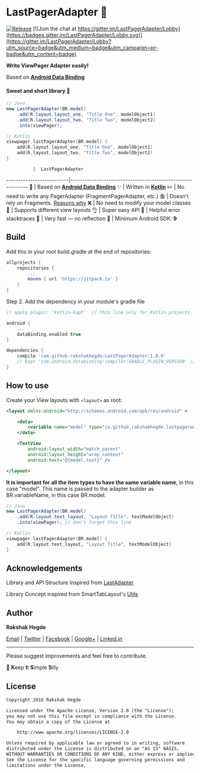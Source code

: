 # LastPagerAdapter :rocket:

[![Release](https://jitpack.io/v/rakshakhegde/LastPagerAdapter.svg)](https://jitpack.io/#rakshakhegde/LastPagerAdapter)
[![Join the chat at https://gitter.im/LastPagerAdapter/Lobby](https://badges.gitter.im/LastPagerAdapter/Lobby.svg)](https://gitter.im/LastPagerAdapter/Lobby?utm_source=badge&utm_medium=badge&utm_campaign=pr-badge&utm_content=badge)

**Write ViewPager Adapter easily!**

Based on [**Android Data Binding**](https://developer.android.com/topic/libraries/data-binding/index.html)

#### Sweet and short library :kiss:

```java
// Java
new LastPagerAdapter(BR.model)
    .add(R.layout.layout_one, "Title One", modelObject1)
    .add(R.layout.layout_two, "Title Two", modelObject2)
    .into(viewPager);
```
```kotlin
// Kotlin
viewpager.lastPagerAdapter(BR.model) {
    add(R.layout.layout_one, "Title One", modelObject1)
    add(R.layout.layout_two, "Title Two", modelObject2)
}
```

              |  LastPagerAdapter
--------------------------|------------------------------------------------------------
:monorail: | Based on [**Android Data Binding**](https://developer.android.com/topic/libraries/data-binding/index.html)
:sparkles: | Written in [**Kotlin**](https://kotlinlang.org/)
:pencil2: | No need to write any PagerAdapter (FragmentPagerAdapter, etc.)
⾹ |  Doesn't rely on Fragments. [Reasons why](https://medium.com/square-corner-blog/advocating-against-android-fragments-81fd0b462c97#.k3lif924a)
:x: | No need to modify your model classes
:page_with_curl: | Supports different view layouts
:ok_hand: | Super easy API
:memo: | Helpful error stacktraces
:rocket: | Very fast — no reflection
:iphone: | Minimum Android SDK: **9**

## Build

Add this in your root build.gradle at the end of repositories:
```gradle
allprojects {
    repositories {
        ...
        maven { url 'https://jitpack.io' }
    }
}
```
Step 2. Add the dependency in your module's gradle file
```gradle
// apply plugin: 'kotlin-kapt'  // this line only for Kotlin projects

android {
    ...
    dataBinding.enabled true
}

dependencies {
    compile 'com.github.rakshakhegde:LastPagerAdapter:1.0.0'
    // kapt 'com.android.databinding:compiler:GRADLE_PLUGIN_VERSION' // this line only for Kotlin projects
}
```

## How to use

Create your View layouts with `<layout>` as root:

```xml
<layout xmlns:android="http://schemas.android.com/apk/res/android" >

    <data>
        <variable name="model" type="io.github.rakshakhegde.lastpageradaptersample.TextModel" />
    </data>

    <TextView
        android:layout_width="match_parent"
        android:layout_height="wrap_content"
        android:text="@{model.text}" />

</layout>
```

**It is important for all the item types to have the same variable name**, in this case "model".
This name is passed to the adapter builder as BR.variableName, in this case BR.model:

```java
// Java
new LastPagerAdapter(BR.model)
    .add(R.layout.text_layout, "Layout Title", textModelObject)
    .into(viewPager); // don't forget this line
```
```kotlin
// Kotlin
viewpager.lastPagerAdapter(BR.model) {
    add(R.layout.text_layout, "Layout Title", textModelObject)
}
```

## Acknowledgements

Library and API Structure inspired from [LastAdapter](https://github.com/nitrico/LastAdapter)

Library Concept inspired from SmartTabLayout's [Utils](https://github.com/ogaclejapan/SmartTabLayout/tree/master/utils-v4)

## Author
**Rakshak Hegde**

[Email](mailto:rakshakhegde@gmail.com) | [Twitter](https://twitter.com/rakshakhegde) | [Facebook](https://www.facebook.com/rakshakhegde) | [Google+](https://plus.google.com/+RakshakHegde) | [Linked.in](https://in.linkedin.com/in/rakshakrhegde)

<hr/>

Please suggest improvements and feel free to contribute.

:kiss: **K**eep **I**t **S**imple **S**illy


## License
```txt
Copyright 2016 Rakshak Hegde

Licensed under the Apache License, Version 2.0 (the "License");
you may not use this file except in compliance with the License.
You may obtain a copy of the License at

    http://www.apache.org/licenses/LICENSE-2.0

Unless required by applicable law or agreed to in writing, software
distributed under the License is distributed on an "AS IS" BASIS,
WITHOUT WARRANTIES OR CONDITIONS OF ANY KIND, either express or implied.
See the License for the specific language governing permissions and
limitations under the License.
```

